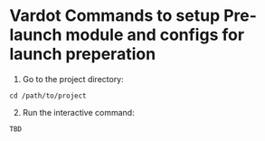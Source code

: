 # Vardot Commands to setup Pre-launch module and configs for launch preperation

1. Go to the project directory:
```
cd /path/to/project
```
2. Run the interactive command: 
```
TBD
```
